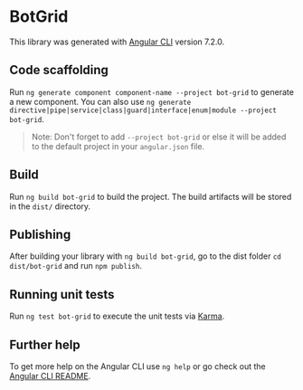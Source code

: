 # BotGrid

This library was generated with [Angular CLI](https://github.com/angular/angular-cli) version 7.2.0.

## Code scaffolding

Run `ng generate component component-name --project bot-grid` to generate a new component. You can also use `ng generate directive|pipe|service|class|guard|interface|enum|module --project bot-grid`.
> Note: Don't forget to add `--project bot-grid` or else it will be added to the default project in your `angular.json` file. 

## Build

Run `ng build bot-grid` to build the project. The build artifacts will be stored in the `dist/` directory.

## Publishing

After building your library with `ng build bot-grid`, go to the dist folder `cd dist/bot-grid` and run `npm publish`.

## Running unit tests

Run `ng test bot-grid` to execute the unit tests via [Karma](https://karma-runner.github.io).

## Further help

To get more help on the Angular CLI use `ng help` or go check out the [Angular CLI README](https://github.com/angular/angular-cli/blob/master/README.md).
